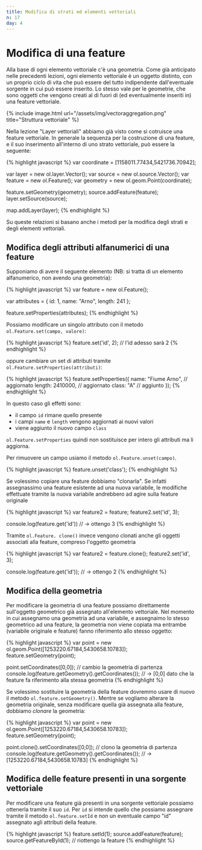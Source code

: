```yaml
---
title: Modifica di strati ed elementi vettoriali
n: 17
day: 4
---
```

Modifica di una feature
=======================
Alla base di ogni elemento vettoriale c'è una geometria. Come già anticipato nelle precedenti lezioni, ogni elemento vettoriale è un oggetto distinto, con un proprio ciclo di vita che può essere del tutto indipendente dall'eventuale sorgente in cui può essere inserito. Lo stesso vale per le geometrie, che sono oggetti che vengono creati al di fuori di (ed eventualmente inseriti in) una feature vettoriale.

{% include image.html url="/assets/img/vectoraggregation.png" title="Struttura vettoriale" %}

Nella lezione "Layer vettoriali" abbiamo già visto come si cotruisce una feature vettoriale.
In generale la sequenza per la costruzione di una feature, e il suo inserimento all'interno di uno strato vettoriale, può essere la seguente:

{% highlight javascript %}
var coordinate = [1158011.77434,5421736.70942];

var layer = new ol.layer.Vector();
var source = new ol.source.Vector();
var feature = new ol.Feature();
var geometry = new ol.geom.Point(coordinate);

feature.setGeometry(geometry);
source.addFeature(feature);
layer.setSource(source);

map.addLayer(layer);
{% endhighlight %}

Su queste relazioni si basano anche i metodi per la modifica degli strati e degli elementi vettoriali.

## Modifica degli attributi alfanumerici di una feature ##
Supponiamo di avere il seguente elemento (NB: si tratta di un elemento alfanumerico, non avendo una geometria):

{% highlight javascript %}
var feature = new ol.Feature();

var attributes = {
    id: 1,
    name: "Arno",
    length: 241
};

feature.setProperties(attributes);
{% endhighlight %}

Possiamo modificare un singolo attributo con il metodo `ol.Feature.set(campo, valore)`:

{% highlight javascript %}
feature.set('id', 2); // l'id adesso sarà 2
{% endhighlight %}

oppure cambiare un set di attributi tramite `ol.Feature.setProperties(attributi)`:

{% highlight javascript %}
feature.setProperties({
    name: "Fiume Arno", // aggiornato
    length: 2410000, // aggiornato
    class: "A" // aggiunto
});
{% endhighlight %}

In questo caso gli effetti sono:

* il campo `id` rimane quello presente
* i campi `name` e `length` vengono aggiornati ai nuovi valori
* viene aggiunto il nuovo campo `class`

`ol.Feature.setProperties` quindi non sostituisce per intero gli attributi ma li aggiorna.

Per rimuovere un campo usiamo il metodo `ol.Feature.unset(campo)`.

{% highlight javascript %}
feature.unset('class');
{% endhighlight %}

Se volessimo copiare una feature dobbiamo "clonarla". Se infatti assegnassimo una feature esistente ad una nuova variabile, le modifiche effettuate tramite la nuova variabile andrebbero ad agire sulla feature originale

{% highlight javascript %}
var feature2 = feature;
feature2.set('id', 3);

console.log(feature.get('id')) // -> ottengo 3
{% endhighlight %}

Tramite `ol.Feature. clone()` invece vengono clonati anche gli oggetti associati alla feature, compreso l'oggetto geometria

{% highlight javascript %}
var feature2 = feature.clone();
feature2.set('id', 3);

console.log(feature.get('id')); // -> ottengo 2
{% endhighlight %}

## Modifica della geometria ##
Per modificare la geometria di una feature possiamo direttamente sull'oggetto geometrico già assegnato all'elemento vettoriale. Nel momento in cui assegnamo una geometria ad una variabile, e assegnaimo lo stesso geometrico ad una feature, la geometria non viene copiata ma entrambe (variabile originale e feature) fanno riferimento allo stesso oggetto:

{% highlight javascript %}
var point = new ol.geom.Point([1253220.67184,5430658.10783]);
feature.setGeometry(point);

point.setCoordinates([0,0]); // cambio la geometria di partenza
console.log(feature.getGeometry().getCoordinates()); // -> [0,0] dato che la feature fa riferimento alla stessa geometria
{% endhighlight %}

Se volessimo sostituire la geometria della feature dovremmo usare di nuovo il metodo `ol.feature.setGeometry()`.
Mentre se vogliamo alterare la geometria originale, senza modificare quella già assegnata alla feature, dobbiamo _clonare_ la geometria:

{% highlight javascript %}
var point = new ol.geom.Point([1253220.67184,5430658.10783]);
feature.setGeometry(point);

point.clone().setCoordinates([0,0]); // clono la geometria di partenza
console.log(feature.getGeometry().getCoordinates()); // -> [1253220.67184,5430658.10783]
{% endhighlight %}

## Modifica delle feature presenti in una sorgente vettoriale ##
Per modificare una feature già presenti in una sorgente vettoriale possiamo ottenerla tramite il suo `id`. Per `id` si intende quello che possiamo assegnare tramite il metodo `ol.feature.setId` e non un eventuale campo "id" assegnato agli attributi della feature.

{% highlight javascript %}
feature.setId(1); 
source.addFeature(feature);
source.getFeatureById(1); // riottengo la feature
{% endhighlight %}